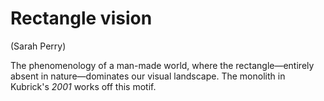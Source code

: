 # Rectangle vision

(Sarah Perry)

The phenomenology of a man-made world, where the rectangle—entirely absent in nature—dominates our visual landscape. The monolith in Kubrick's _2001_ works off this motif.